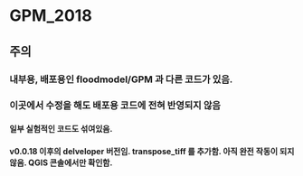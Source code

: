 # GPM_2018

## 주의
### 내부용, 배포용인 floodmodel/GPM 과 다른 코드가 있음.
### 이곳에서 수정을 해도 배포용 코드에 전혀 반영되지 않음
#### 일부 실험적인 코드도 섞여있음.


#### v0.0.18 이후의 delveloper 버전임. transpose_tiff 를 추가함. 아직 완전 작동이 되지 않음. QGIS 콘솔에서만 확인함.

